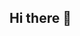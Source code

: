 ## Hi there 👋

<!--
**tycodeswell/tycodeswell** is a ✨ _special_ ✨ repository because its `README.md` (this file) appears on your GitHub profile.

Here are some ideas to get you started:

- + ...
- 🌱 I’m currently learning music production and video editing
- 👯 I’m looking to collaborate on music 
- 🤔 I’m looking for help with virtual gift ideas
- 💬 Ask me about anything
- 📫 How to reach me: idk
- 😄 Pronouns: He/him
- ⚡ Fun fact: I am the tallest person in my family
-->
